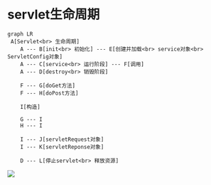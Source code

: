 

# servlet生命周期

```mermaid
graph LR
 A[Servlet<br> 生命周期]
    A --- B[init<br> 初始化] --- E[创建并加载<br> service对象<br> ServletConfig对象]
    A --- C[service<br> 运行阶段] --- F[调用]
    A --- D[destroy<br> 销毁阶段]
    
    F --- G[doGet方法]
    F --- H[doPost方法]
    
    I[构造]
    
    G --- I
    H --- I
    
    I --- J[servletRequest对象]
    I --- K[servletReponse对象]
    
    D --- L[停止servlet<br> 释放资源]
```



![](https://syske-pic-bed.oss-cn-hangzhou.aliyuncs.com/imgs/images/20201011092930.png)